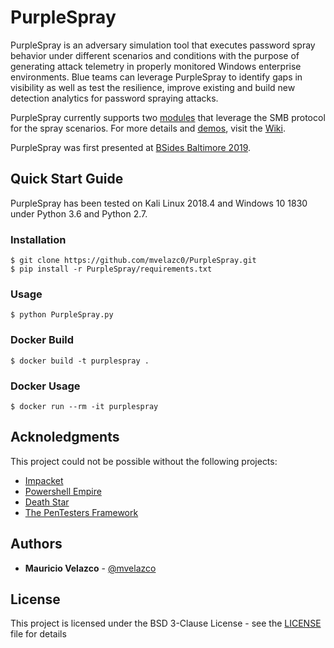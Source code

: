 # PurpleSpray

PurpleSpray is an adversary simulation tool that executes password spray behavior under different scenarios and conditions with the purpose of generating attack telemetry in properly monitored Windows enterprise environments. Blue teams can leverage PurpleSpray to identify gaps in visibility as well as test the resilience, improve existing and build new detection analytics for password spraying attacks.

PurpleSpray currently supports two [modules](https://github.com/mvelazc0/PurpleSpray/wiki/Modules) that leverage the SMB protocol for the spray scenarios. For more details and [demos](https://github.com/mvelazc0/PurpleSpray/wiki/Demos), visit the [Wiki](https://github.com/mvelazc0/PurpleSpray/wiki/Home).

PurpleSpray was first presented at [BSides Baltimore 2019](https://www.youtube.com/watch?v=8JFP1wj37Vk). 

## Quick Start Guide

PurpleSpray has been tested on Kali Linux 2018.4 and Windows 10 1830 under Python 3.6 and Python 2.7.

### Installation

```
$ git clone https://github.com/mvelazc0/PurpleSpray.git
$ pip install -r PurpleSpray/requirements.txt
```
 ### Usage
 
 ```
 $ python PurpleSpray.py
 ```

 ### Docker Build

 ```
 $ docker build -t purplespray .
 ```

### Docker Usage

 ```
 $ docker run --rm -it purplespray
 ```

## Acknoledgments

This project could not be possible without the following projects:

* [Impacket](https://github.com/SecureAuthCorp/impacket)
* [Powershell Empire](https://github.com/EmpireProject/Empire)
* [Death Star](https://github.com/byt3bl33d3r/DeathStar)
* [The PenTesters Framework](https://github.com/trustedsec/ptf)

## Authors

* **Mauricio Velazco** - [@mvelazco](https://twitter.com/mvelazco)

## License

This project is licensed under the BSD 3-Clause License - see the [LICENSE](LICENSE) file for details
